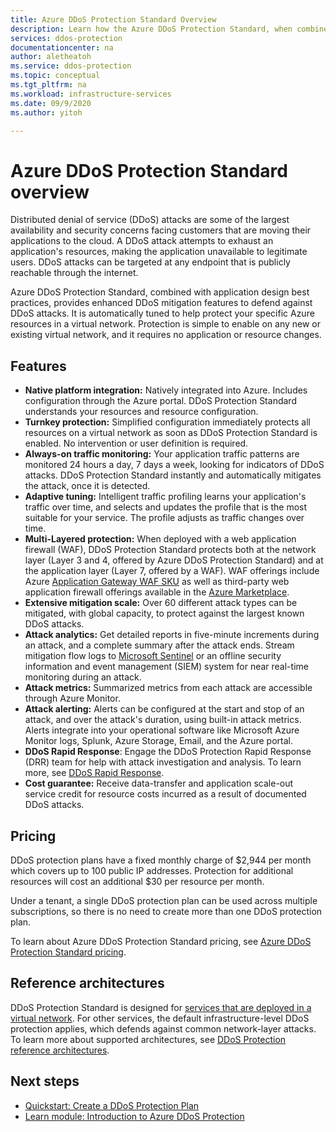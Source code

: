 ```yaml
---
title: Azure DDoS Protection Standard Overview
description: Learn how the Azure DDoS Protection Standard, when combined with application design best practices, provides defense against DDoS attacks.
services: ddos-protection
documentationcenter: na
author: aletheatoh
ms.service: ddos-protection
ms.topic: conceptual
ms.tgt_pltfrm: na
ms.workload: infrastructure-services
ms.date: 09/9/2020
ms.author: yitoh

---
```

# Azure DDoS Protection Standard overview

Distributed denial of service (DDoS) attacks are some of the largest availability and security concerns facing customers that are moving their applications to the cloud. A DDoS attack attempts to exhaust an application's resources, making the application unavailable to legitimate users. DDoS attacks can be targeted at any endpoint that is publicly reachable through the internet.

Azure DDoS Protection Standard, combined with application design best practices, provides enhanced DDoS mitigation features to defend against DDoS attacks. It is automatically tuned to help protect your specific Azure resources in a virtual network. Protection is simple to enable on any new or existing virtual network, and it requires no application or resource changes. 

## Features

- **Native platform integration:** Natively integrated into Azure. Includes configuration through the Azure portal. DDoS Protection Standard understands your resources and resource configuration.
- **Turnkey protection:** Simplified configuration immediately protects all resources on a virtual network as soon as DDoS Protection Standard is enabled. No intervention or user definition is required. 
- **Always-on traffic monitoring:** Your application traffic patterns are monitored 24 hours a day, 7 days a week, looking for indicators of DDoS attacks. DDoS Protection Standard instantly and automatically mitigates the attack, once it is detected.
- **Adaptive tuning:** Intelligent traffic profiling learns your application's traffic over time, and selects and updates the profile that is the most suitable for your service. The profile adjusts as traffic changes over time.
- **Multi-Layered protection:** When deployed with a web application firewall (WAF), DDoS Protection Standard protects both at the network layer (Layer 3 and 4, offered by Azure DDoS Protection Standard) and at the application layer (Layer 7, offered by a WAF). WAF offerings include Azure [Application Gateway WAF SKU](../web-application-firewall/ag/ag-overview.md?toc=%2fazure%2fvirtual-network%2ftoc.json) as well as third-party web application firewall offerings available in the [Azure Marketplace](https://azuremarketplace.microsoft.com/marketplace/apps?page=1&search=web%20application%20firewall).
- **Extensive mitigation scale:** Over 60 different attack types can be mitigated, with global capacity, to protect against the largest known DDoS attacks.
- **Attack analytics:** Get detailed reports in five-minute increments during an attack, and a complete summary after the attack ends. Stream mitigation flow logs to [Microsoft Sentinel](../sentinel/data-connectors-reference.md#azure-ddos-protection) or an offline security information and event management (SIEM) system for near real-time monitoring during an attack.
- **Attack metrics:** Summarized metrics from each attack are accessible through Azure Monitor.
- **Attack alerting:** Alerts can be configured at the start and stop of an attack, and over the attack's duration, using built-in attack metrics. Alerts integrate into your operational software like Microsoft Azure Monitor logs, Splunk, Azure Storage, Email, and the Azure portal.
- **DDoS Rapid Response**: Engage the DDoS Protection Rapid Response (DRR) team for help with attack investigation and analysis. To learn more, see [DDoS Rapid Response](ddos-rapid-response.md).
- **Cost guarantee:** Receive data-transfer and application scale-out service credit for resource costs incurred as a result of documented DDoS attacks.

## Pricing

DDoS protection plans have a fixed monthly charge of $2,944 per month which covers up to 100 public IP addresses. Protection for additional resources will cost an additional $30 per resource per month.

Under a tenant, a single DDoS protection plan can be used across multiple subscriptions, so there is no need to create more than one DDoS protection plan.

To learn about Azure DDoS Protection Standard pricing, see [Azure DDoS Protection Standard pricing](https://azure.microsoft.com/pricing/details/ddos-protection/).

## Reference architectures

DDoS Protection Standard is designed for [services that are deployed in a virtual network](../virtual-network/virtual-network-for-azure-services.md). For other services, the default infrastructure-level DDoS protection applies, which defends against common network-layer attacks. To learn more about supported architectures, see [DDoS Protection reference architectures](./ddos-protection-reference-architectures.md). 

## Next steps

* [Quickstart: Create a DDoS Protection Plan](manage-ddos-protection.md)
* [Learn module: Introduction to Azure DDoS Protection](/learn/modules/introduction-azure-ddos-protection/)
